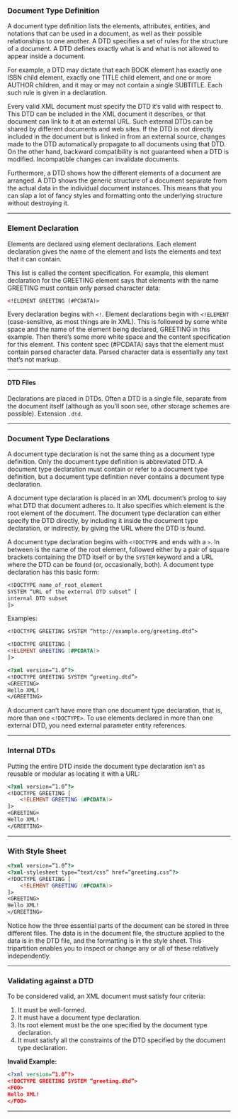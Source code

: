 
### Document Type Definition

A document type definition lists the elements, attributes, entities, and notations that can be used in a document, as well as their possible relationships to one another. A DTD specifies a set of rules for the structure of a document. A DTD defines exactly what is and what is not allowed to appear inside a document.

For example, a DTD may dictate that each BOOK element has exactly one ISBN child element, exactly one TITLE child element, and one or more AUTHOR children, and it may or may not contain a single SUBTITLE. Each such rule is given in a declaration.

Every valid XML document must specify the DTD it’s valid with respect to. This DTD can be included in the XML document it describes, or that document can link to it at an external URL. Such external DTDs can be shared by different documents and web sites. If the DTD is not directly included in the document but is linked in from an external source, changes made to the DTD automatically propagate to all documents using that DTD. On the other hand, backward compatibility is not guaranteed when a DTD is modified. Incompatible changes can invalidate documents.

Furthermore, a DTD shows how the different elements of a document are arranged. A DTD shows the generic structure of a document separate from the actual data in the individual document instances. This means that you can slap a lot of fancy styles and formatting onto the underlying structure without destroying it.

---

### Element Declaration

Elements are declared using element declarations. Each element declaration gives the name of the element and lists the elements and text that it can contain.

This list is called the content specification. For example, this element declaration for the GREETING element says that elements with the name GREETING must contain only parsed character data:

```xml
<!ELEMENT GREETING (#PCDATA)>
```

Every declaration begins with `<!`. Element declarations begin with `<!ELEMENT` (case-sensitive, as most things are in XML). This is followed by some white space and the name of the element being declared, GREETING in this example. Then there’s some more white space and the content specification for this element. This content spec (#PCDATA) says that the element must contain parsed character data. Parsed character data is essentially any text that’s not markup.

---

#### DTD Files

Declarations are placed in DTDs. Often a DTD is a single file, separate from the document itself (although as you’ll soon see, other storage schemes are possible). Extension `.dtd`.

---

### Document Type Declarations

A document type declaration is not the same thing as a document type definition. Only the document type definition is abbreviated DTD. A document type declaration must contain or refer to a document type definition, but a document type definition never contains a document type declaration.

A document type declaration is placed in an XML document’s prolog to say what DTD that document adheres to. It also specifies which element is the root element of the document. The document type declaration can either specify the DTD directly, by including it inside the document type declaration, or indirectly, by giving the URL where the DTD is found.

A document type declaration begins with `<!DOCTYPE` and ends with a `>`. In between is the name of the root element, followed either by a pair of square brackets containing the DTD itself or by the `SYSTEM` keyword and a URL where the DTD can be found (or, occasionally, both). A document type declaration has this basic form:

```dtd
<!DOCTYPE name_of_root_element
SYSTEM “URL of the external DTD subset” [
internal DTD subset
]>
```

Examples:

```dtd
<!DOCTYPE GREETING SYSTEM “http://example.org/greeting.dtd”>

<!DOCTYPE GREETING [
<!ELEMENT GREETING (#PCDATA)>
]>
```

```dtd
<?xml version=”1.0”?>
<!DOCTYPE GREETING SYSTEM “greeting.dtd”>
<GREETING>
Hello XML!
</GREETING>
```

A document can’t have more than one document type declaration, that is, more than one `<!DOCTYPE>`. To use elements declared in more than one external DTD, you need external parameter entity references.

---

### Internal DTDs

Putting the entire DTD inside the document type declaration isn’t as reusable or modular as locating it with a URL:

```dtd
<?xml version=”1.0”?>
<!DOCTYPE GREETING [
	<!ELEMENT GREETING (#PCDATA)>
]>
<GREETING>
Hello XML!
</GREETING>
```

---

### With Style Sheet

```dtd
<?xml version=”1.0”?>
<?xml-stylesheet type=”text/css” href=”greeting.css”?>
<!DOCTYPE GREETING [
	<!ELEMENT GREETING (#PCDATA)>
]>
<GREETING>
Hello XML!
</GREETING>
```

Notice how the three essential parts of the document can be stored in three different files. The data is in the document file, the structure applied to the data is in the DTD file, and the formatting is in the style sheet. This tripartition enables you to inspect or change any or all of these relatively independently.

---

### Validating against a DTD

To be considered valid, an XML document must satisfy four criteria:

1. It must be well-formed.
2. It must have a document type declaration.
3. Its root element must be the one specified by the document type declaration.
4. It must satisfy all the constraints of the DTD specified by the document type declaration.

**Invalid Example:**

```xml
<?xml version=”1.0”?>
<!DOCTYPE GREETING SYSTEM “greeting.dtd”>
<FOO>
Hello XML!
</FOO>
```

---